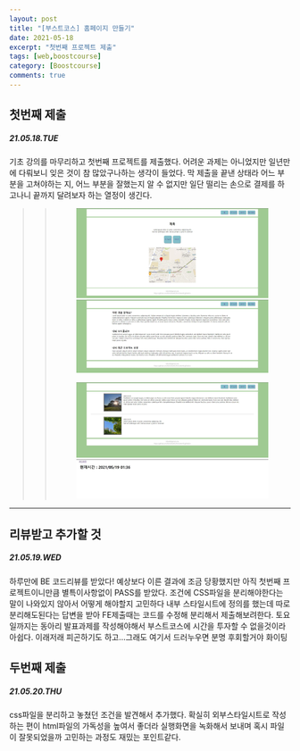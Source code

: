 ```yaml
---
layout: post
title: "[부스트코스] 홈페이지 만들기"
date: 2021-05-18
excerpt: "첫번째 프로젝트 제출"
tags: [web,boostcourse]
category: [Boostcourse]
comments: true
---
```


## 첫번째 제출
##### 21.05.18.TUE
기초 강의를 마무리하고 첫번째 프로젝트를 제출했다. 어려운 과제는 아니었지만 일년만에 다뤄보니 잊은 것이 참 많았구나하는 생각이 들었다. 막 제출을 끝낸 상태라 어느 부분을 고쳐야하는 지, 
어느 부분을 잘했는지 알 수 없지만 일단 떨리는 손으로 결제를 하고나니 끝까지 달려보자 하는 열정이 생긴다.
<br>
>>
>><figure class="half"><a href="/assets/etc/boostcourePhoto/index.JPG"><img src="/assets/etc/boostcourePhoto/index.JPG"></a><a href="/assets/etc/boostcourePhoto/aboutme.JPG"><img src="/assets/etc/boostcourePhoto/aboutme.JPG"></a></figure>
>><figure class="half"><a href="/assets/etc/boostcourePhoto/photo.JPG"><img src="/assets/etc/boostcourePhoto/photo.JPG"></a><a href="/assets/etc/boostcourePhoto/time.JPG"><img src="/assets/etc/boostcourePhoto/time.JPG"></a></figure>

***
## 리뷰받고 추가할 것
##### 21.05.19.WED
하루만에 BE 코드리뷰를 받았다! 예상보다 이른 결과에 조금 당황했지만 아직 첫번째 프로젝트이니만큼 별특이사항없이 PASS를 받았다. 조건에 CSS파일을 분리해야한다는 말이 나와있지 않아서 어떻게 해야할지 고민하다 내부 스타일시트에 정의를 했는데 따로 분리해도된다는 답변을 받아 FE제출때는 코드를 수정해 분리해서 제출해보려한다. 토요일까지는 동아리 발표과제를 작성해야해서 부스트코스에 시간을 투자할 수 없을것이라 아쉽다. 이래저래 피곤하기도 하고...그래도 여기서 드러누우면 분명 후회할거야 화이팅

## 두번째 제출
##### 21.05.20.THU
css파일을 분리하고 놓쳤던 조건을 발견해서 추가했다. 확실히 외부스타일시트로 작성하는 편이 html파일의 가독성을 높여서 좋더라 실행화면을 녹화해서 보내며 혹시 파일이 잘못되었을까 고민하는 과정도 재밌는 포인트같다. 

